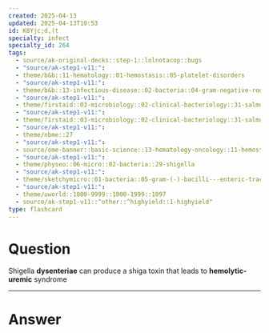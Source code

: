```yaml
---
created: 2025-04-13
updated: 2025-04-13T10:53
id: K8Yjc;d,(t
specialty: infect
specialty_id: 264
tags:
  - source/ak-original-decks::step-1::lolnotacop::bugs
  - "source/ak-step1-v11:": 
  - theme/b&b::11-hematology::01-hemostasis::05-platelet-disorders
  - "source/ak-step1-v11:": 
  - theme/b&b::13-infectious-disease::02-bacteria::04-gram-negative-rods
  - "source/ak-step1-v11:": 
  - theme/firstaid::03-microbiology::02-clinical-bacteriology::31-salmonella-vs-shigella
  - "source/ak-step1-v11:": 
  - theme/firstaid::03-microbiology::02-clinical-bacteriology::31-salmonella-vs-shigella::shigella
  - "source/ak-step1-v11:": 
  - theme/nbme::27
  - "source/ak-step1-v11:": 
  - source/ome-banner::basic-science::13-hematology-oncology::11-hemostasis
  - "source/ak-step1-v11:": 
  - theme/physeo::06-micro::02-bacteria::29-shigella
  - "source/ak-step1-v11:": 
  - theme/sketchymicro::01-bacteria::05-gram-(-)-bacilli---enteric-tract::04-shigella-spp.
  - "source/ak-step1-v11:": 
  - theme/uworld::1000-9999::1000-1999::1097
  - source/ak-step1-v11::^other::^highyield::1-highyield"
type: flashcard
---
```


# Question
Shigella **dysenteriae** can produce a shiga toxin that leads to **hemolytic-uremic** syndrome

---

# Answer
